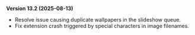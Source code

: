 <b><span size="large">Version 13.2 (2025-08-13)</span></b>

- Resolve issue causing duplicate wallpapers in the slideshow queue.
- Fix extension crash triggered by special characters in image filenames.